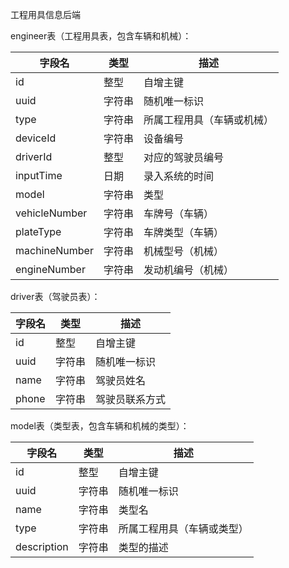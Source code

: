 工程用具信息后端

engineer表（工程用具表，包含车辆和机械）：

| 字段名        | 类型   | 描述                       |
| ------------- | ------ | -------------------------- |
| id            | 整型   | 自增主键                   |
| uuid          | 字符串 | 随机唯一标识               |
| type          | 字符串 | 所属工程用具（车辆或机械） |
| deviceId      | 字符串 | 设备编号                   |
| driverId      | 整型   | 对应的驾驶员编号           |
| inputTime     | 日期   | 录入系统的时间             |
| model         | 字符串 | 类型                       |
| vehicleNumber | 字符串 | 车牌号（车辆）             |
| plateType     | 字符串 | 车牌类型（车辆）           |
| machineNumber | 字符串 | 机械型号（机械）           |
| engineNumber  | 字符串 | 发动机编号（机械）         |

driver表（驾驶员表）：

| 字段名 | 类型   | 描述           |
| ------ | ------ | -------------- |
| id     | 整型   | 自增主键       |
| uuid   | 字符串 | 随机唯一标识   |
| name   | 字符串 | 驾驶员姓名     |
| phone  | 字符串 | 驾驶员联系方式 |

model表（类型表，包含车辆和机械的类型）：

| 字段名      | 类型   | 描述                       |
| ----------- | ------ | -------------------------- |
| id          | 整型   | 自增主键                   |
| uuid        | 字符串 | 随机唯一标识               |
| name        | 字符串 | 类型名                     |
| type        | 字符串 | 所属工程用具（车辆或类型） |
| description | 字符串 | 类型的描述                 |